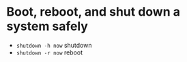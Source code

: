 # Boot, reboot, and shut down a system safely
* `shutdown -h now` shutdown
* `shutdown -r now` reboot